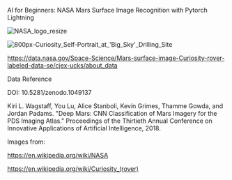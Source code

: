 AI for Beginners: NASA Mars Surface Image Recognition with Pytorch Lightning

![NASA_logo_resize](https://github.com/user-attachments/assets/a1816068-3667-414a-85ae-da1338bd47bb)

![800px-Curiosity_Self-Portrait_at_'Big_Sky'_Drilling_Site](https://github.com/user-attachments/assets/bbb9fdc1-5621-4b74-8faf-4862304b8324)

https://data.nasa.gov/Space-Science/Mars-surface-image-Curiosity-rover-labeled-data-se/cjex-ucks/about_data

Data Reference

DOI: 10.5281/zenodo.1049137

Kiri L. Wagstaff, You Lu, Alice Stanboli, Kevin Grimes, Thamme Gowda, and Jordan Padams. "Deep Mars: CNN Classification of Mars Imagery for the PDS Imaging Atlas." Proceedings of the Thirtieth Annual Conference on Innovative Applications of Artificial Intelligence, 2018.

Images from:

https://en.wikipedia.org/wiki/NASA

https://en.wikipedia.org/wiki/Curiosity_(rover)
